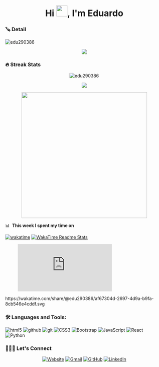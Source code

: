 <h1 align="center">Hi <img src="https://media.giphy.com/media/hvRJCLFzcasrR4ia7z/giphy.gif" width="35">, I'm Eduardo</h1>

### 🪚 Detail
<p align="left"> <img src="https://komarev.com/ghpvc/?username=edu290386&label=Profile%20views&color=0e75b6&style=flat" alt="edu290386" /> </p>
	
<p align="center">
<img src="https://github-profile-trophy.vercel.app/?username=edu290386&theme=onedark" />
</p>

### 🔥 Streak Stats

<p align="center"><img src="https://github-readme-streak-stats.herokuapp.com/?user=edu290386&theme=algolia" alt="edu290386" /></p>

<p align="center"><img src="https://github-readme-stats.vercel.app/api/top-langs/?username=edu290386&layout=compact&theme=algolia"></p>

<p align="center" ><img src="https://github-readme-stats.vercel.app/api?username=edu290386&count_private=true&show_icons=true&&theme=algolia&include_all_commits=true" width="400"></p>

📊 &nbsp;**This week I spent my time on**

[![wakatime](https://wakatime.com/badge/user/cd7d8467-e10c-4d0b-b11b-be92485a71f3.svg)](https://wakatime.com/@cd7d8467-e10c-4d0b-b11b-be92485a71f3)
[![WakaTime Readme Stats](https://wakatime.com/share/@edu290386/af67304d-2697-4d9a-b9fa-8cb546e4cddf.svg)](https://github.com/edu290386/edu290386/actions/workflows/waka-readme.yml)
<!-- This is a WakaTime widget. -->
<script src="https://wakatime.com/embed.js"></script>
<figure><embed src="https://wakatime.com/share/@edu290386/703f1a3e-dd4c-4af4-864a-0d76ccff9738.svg"></embed></figure>
https://wakatime.com/share/@edu290386/af67304d-2697-4d9a-b9fa-8cb546e4cddf.svg

### 🛠 Languages and Tools:


<p>
	<img alt="html5" src="https://img.shields.io/badge/-HTML5-05122A?style=flat-square&logo=html5&logoColor=white" />
	<img alt="github" src="https://img.shields.io/badge/-Github-05122A?style=flat-square&logo=github&logoColor=white" />
	<img alt="git" src="https://img.shields.io/badge/-Git-05122A?style=flat-square&logo=git&logoColor=white" />
	<img alt="CSS3" src="https://img.shields.io/badge/-CSS3-05122A?style=flat-square&logo=css3&logoColor=white" />
	<img alt="Bootstrap" src="https://img.shields.io/badge/-Bootstrap-05122A?style=flat-square&logo=bootstrap&logoColor=white" />
	<img alt="JavaScript" src="https://img.shields.io/badge/-JavaScript-05122A?style=flat-square&logo=javascript&logoColor=white" />
	<img alt="React" src="https://img.shields.io/badge/-React-05122A?style=flat-square&logo=react&logoColor=white" />
	<img alt="Python" src="https://img.shields.io/badge/-Python-05122A?style=flat-square&logo=python&logoColor=white" />
</p>

### 🧑🏼‍💻 Let's Connect
<p align="center">
  <a href="https://profile-web-tau.vercel.app/"><img src="https://img.icons8.com/bubbles/50/000000/web.png" alt="Website"/></a>
	<a href="mailto:eduardo_torres@outlook.com"><img src="https://img.icons8.com/bubbles/50/000000/microsoft-outlook-2019.png" alt="Gmail"/></a>
	<a href="https://github.com/edu290386"><img src="https://img.icons8.com/bubbles/50/000000/github.png" alt="GitHub"/></a>
	<a href="https://www.linkedin.com/in/juan-eduardo-torres-ramos-3b930367/"><img src="https://img.icons8.com/bubbles/50/000000/linkedin.png" alt="LinkedIn"/></a>
	<a href="https://assets-ecru.vercel.app/">
</p>
